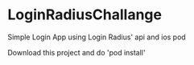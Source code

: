 # LoginRadiusChallange
Simple Login App using Login Radius' api and ios pod

Download this project and do 'pod install'

